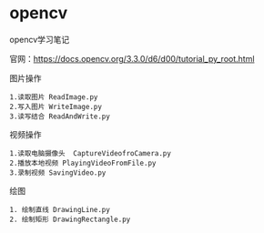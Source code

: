 # opencv
opencv学习笔记

官网：https://docs.opencv.org/3.3.0/d6/d00/tutorial_py_root.html

图片操作 
    
    1.读取图片 ReadImage.py
    2.写入图片 WriteImage.py
    3.读写结合 ReadAndWrite.py

视频操作
    
    1.读取电脑摄像头  CaptureVideofroCamera.py
    2.播放本地视频 PlayingVideoFromFile.py
    3.录制视频 SavingVideo.py 

绘图 

    1. 绘制直线 DrawingLine.py
    2. 绘制矩形 DrawingRectangle.py 


